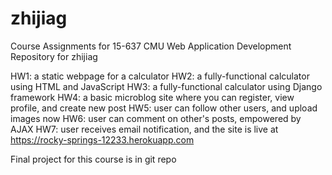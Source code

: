 # zhijiag
Course Assignments for 15-637 CMU Web Application Development 
Repository for zhijiag

HW1: a static webpage for a calculator
HW2: a fully-functional calculator using HTML and JavaScript
HW3: a fully-functional calculator using Django framework
HW4: a basic microblog site where you can register, view profile, and create new post
HW5: user can follow other users, and upload images now
HW6: user can comment on other's posts, empowered by AJAX
HW7: user receives email notification, and the site is live at https://rocky-springs-12233.herokuapp.com

Final project for this course is in git repo 
